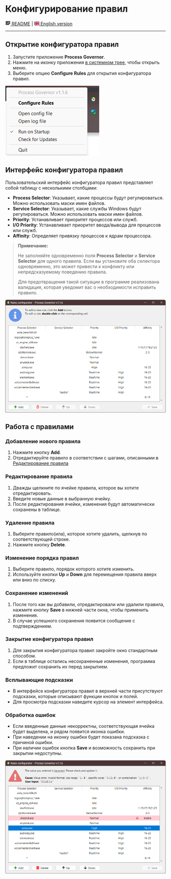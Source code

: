 # Конфигурирование правил

[![README](icons/readme.png) README](README.ru.md) | [![EN](icons/gb.png) English version](ui_rule_configurator.md)

---

## Открытие конфигуратора правил

1. Запустите приложение **Process Governor**.
2. Нажмите на иконку приложения <u>в системном трее</u>, чтобы открыть меню.
3. Выберите опцию **Configure Rules** для открытия конфигуратора правил.

![tray_menu_screenshot.png](images/tray_menu_screenshot.png)

## Интерфейс конфигуратора правил

Пользовательский интерфейс конфигуратора правил представляет собой таблицу с несколькими столбцами:

- **Process Selector**: Указывает, какие процессы будут регулироваться. Можно использовать маски имен файлов.
- **Service Selector**: Указывает, какие службы Windows будут регулироваться. Можно использовать маски имен файлов.
- **Priority**: Устанавливает приоритет процессов или служб.
- **I/O Priority**: Устанавливает приоритет ввода/вывода для процессов или служб.
- **Affinity**: Определяет привязку процессов к ядрам процессора.

> **Примечание:**
>
> Не заполняйте одновременно поля **Process Selector** и **Service Selector** для одного правила.
> Если вы установите оба селектора одновременно, это может привести к конфликту или непредсказуемому поведению правила.
>
> Для предотвращения такой ситуации в программе реализована валидация, которая уведомит вас о необходимости исправить
> правило.

![rule_configurator_screenshot.png](images/rule_configurator_screenshot.png)

## Работа с правилами

### Добавление нового правила

1. Нажмите кнопку **Add**.
2. Отредактируйте правило в соответствии с шагами, описанными в [Редактирование правила](#редактирование-правила)

### Редактирование правила

1. Дважды щелкните по ячейке правила, которое вы хотите отредактировать.
2. Введите новые данные в выбранную ячейку.
3. После редактирования ячейки, изменения будут автоматически сохранены в таблице.

### Удаление правила

1. Выберите правило(ила), которое хотите удалить, щелкнув по соответствующей строке.
2. Нажмите кнопку **Delete**.

### Изменение порядка правил

1. Выберите правило, порядок которого хотите изменить.
2. Используйте кнопки **Up** и **Down** для перемещения правила вверх или вниз по списку.

### Сохранение изменений

1. После того как вы добавили, отредактировали или удалили правила, нажмите кнопку **Save** в нижней части окна, чтобы
   применить изменения.
2. В случае успешного сохранения появится сообщение с подтверждением.

### Закрытие конфигуратора правил

1. Для закрытия конфигуратора правил закройте окно стандартным способом.
2. Если в таблице остались несохраненные изменения, программа предложит сохранить их перед закрытием.

### Всплывающие подсказки

- В интерфейсе конфигуратора правил в верхней части присутствуют подсказки, которые описывают функции кнопок и полей.
- Для просмотра подсказки наведите курсор на элемент интерфейса.

### Обработка ошибок

- Если введенные данные некорректны, соответствующая ячейка будет выделена, и рядом появится иконка ошибки.
- При наведении на иконку ошибки будет показана подсказка с причиной ошибки.
- При наличии ошибок кнопка **Save** и возможность сохранить при закрытии недоступны.

![rule_configurator_with_error_screenshot.png](images/rule_configurator_with_error_screenshot.png)
